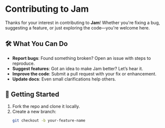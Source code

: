 # Contributing to Jam

Thanks for your interest in contributing to **Jam**! Whether you're fixing a bug, suggesting a feature, or just exploring the code—you're welcome here.

## 🛠 What You Can Do

- **Report bugs**: Found something broken? Open an issue with steps to reproduce.
- **Suggest features**: Got an idea to make Jam better? Let’s hear it.
- **Improve the code**: Submit a pull request with your fix or enhancement.
- **Update docs**: Even small clarifications help others.

## 🧭 Getting Started

1. Fork the repo and clone it locally.
2. Create a new branch:  
   ```bash
   git checkout -b your-feature-name
